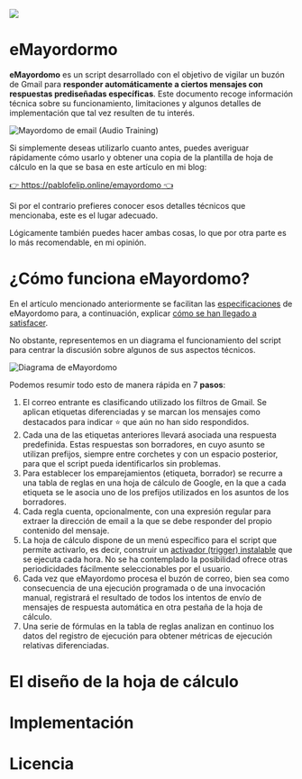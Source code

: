 ![](https://user-images.githubusercontent.com/12829262/121048420-129aa780-c7b7-11eb-87da-0f0c1a6dd578.png)

# eMayordormo

**eMayordomo** es un script desarrollado con el objetivo de vigilar un buzón de Gmail para **responder automáticamente a ciertos mensajes con respuestas prediseñadas específicas**. Este documento recoge información técnica sobre su funcionamiento, limitaciones y algunos detalles de implementación que tal vez resulten de tu interés.

![Mayordomo de email (Audio Training)](https://user-images.githubusercontent.com/12829262/121064973-872a1200-c7c8-11eb-98ff-e2b68ebbe0c5.gif)

Si simplemente deseas utilizarlo cuanto antes, puedes averiguar rápidamente cómo usarlo y obtener una copia de la plantilla de hoja de cálculo en la que se basa en este artículo en mi blog:

[👉 https://pablofelip.online/emayordomo 👈](https://pablofelip.online/emayordomo)

Si por el contrario prefieres conocer esos detalles técnicos que mencionaba, este es el lugar adecuado.

Lógicamente también puedes hacer ambas cosas, lo que por otra parte es lo más recomendable, en mi opinión.

# ¿Cómo funciona eMayordomo?

En el artículo mencionado anteriormente se facilitan las [especificaciones](https://pablofelip.online/emayordomo/#mcetoc_1f7masso32l) de eMayordomo para, a continuación, explicar [cómo se han llegado a satisfacer](https://pablofelip.online/emayordomo/#mcetoc_1f7m9lbio2h).

No obstante, representemos en un diagrama el funcionamiento del script para centrar la discusión sobre algunos de sus aspectos técnicos.

![Diagrama de eMayordomo](https://docs.google.com/drawings/d/e/2PACX-1vS6_mjaL-sZabk3piQYjGwOQWytUsRRnmE-Khrijj5hs_A8ivxCeO0tha1YKW4wGKnQXS0BXVTA8PIp/pub?w=1000&h=1000)

Podemos resumir todo esto de manera rápida en 7 **pasos**:

1.  El correo entrante es clasificando utilizado los filtros de Gmail. Se aplican etiquetas diferenciadas y se marcan los mensajes como destacados para indicar ⭐ que aún no han sido respondidos.
2.  Cada una de las etiquetas anteriores llevará asociada una respuesta predefinida. Estas respuestas son borradores, en cuyo asunto se utilizan prefijos, siempre entre corchetes y con un espacio posterior, para que el script pueda identificarlos sin problemas.
3.  Para establecer los emparejamientos (etiqueta, borrador) se recurre a una tabla de reglas en una hoja de cálculo de Google, en la que a cada etiqueta se le asocia uno de los prefijos utilizados en los asuntos de los borradores.
4.  Cada regla cuenta, opcionalmente, con una expresión regular para extraer la dirección de email a la que se debe responder del propio contenido del mensaje.
5.  La hoja de cálculo dispone de un menú específico para el script que permite activarlo, es decir, construir un [activador (trigger) instalable](https://developers.google.com/apps-script/guides/triggers/installable) que se ejecuta cada hora. No se ha contemplado la posibilidad ofrece otras periodicidades fácilmente seleccionables por el usuario.
6.  Cada vez que eMayordomo procesa el buzón de correo, bien sea como consecuencia de una ejecución programada o de una invocación manual, registrará el resultado de todos los intentos de envío de mensajes de respuesta automática en otra pestaña de la hoja de cálculo.
7.  Una serie de fórmulas en la tabla de reglas analizan en continuo los datos del registro de ejecución para obtener métricas de ejecución relativas diferenciadas.

# El diseño de la hoja de cálculo

# Implementación

# Licencia
